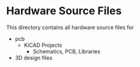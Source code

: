 # Hardware Source Files
This directory contains all hardware source files for
- pcb
  - KiCAD Projects
    - Schematics, PCB, Libraries
- 3D design files
